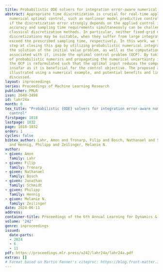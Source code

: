 ```yaml
---
title: Probabilistic ODE solvers for integration error-aware numerical optimal control
abstract: Appropriate time discretization is crucial for real-time applications of
  numerical optimal control, such as nonlinear model predictive control. However,
  if the discretization error strongly depends on the applied control input, meeting
  accuracy and sampling time requirements simultaneously can be challenging using
  classical discretization methods. In particular, neither fixed-grid nor adaptive-grid
  discretizations may be suitable, when they suffer from large integration error or
  exceed the prescribed sampling time, respectively. In this work, we take a first
  step at closing this gap by utilizing probabilistic numerical integrators to approximate
  the solution of the initial value problem, as well as the computational uncertainty
  associated with it, inside the optimal control problem (OCP). By taking the viewpoint
  of probabilistic numerics and propagating the numerical uncertainty in the cost,
  the OCP is reformulated such that the optimal input reduces the computational uncertainty
  insofar as it is beneficial for the control objective. The proposed approach is
  illustrated using a numerical example, and potential benefits and limitations are
  discussed.
layout: inproceedings
series: Proceedings of Machine Learning Research
publisher: PMLR
issn: 2640-3498
id: lahr24a
month: 0
tex_title: "Probabilistic {ODE} solvers for integration error-aware numerical optimal
  control"
firstpage: 1018
lastpage: 1032
page: 1018-1032
order: 1
cycles: false
bibtex_author: Lahr, Amon and Tronarp, Filip and Bosch, Nathanael and Schmidt, Jonathan
  and Hennig, Philipp and Zeilinger, Melanie N.
author:
- given: Amon
  family: Lahr
- given: Filip
  family: Tronarp
- given: Nathanael
  family: Bosch
- given: Jonathan
  family: Schmidt
- given: Philipp
  family: Hennig
- given: Melanie N.
  family: Zeilinger
date: 2024-06-11
address:
container-title: Proceedings of the 6th Annual Learning for Dynamics & Control Conference
volume: '242'
genre: inproceedings
issued:
  date-parts:
  - 2024
  - 6
  - 11
pdf: https://proceedings.mlr.press/v242/lahr24a/lahr24a.pdf
extras: []
# Format based on Martin Fenner's citeproc: https://blog.front-matter.io/posts/citeproc-yaml-for-bibliographies/
---
```

